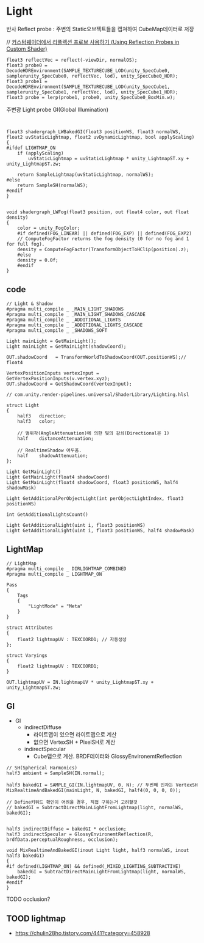 # Light

반사
Reflect probe : 주변의 Static오브젝트들을 캡쳐하여 CubeMap데이터로 저장

// [커스텀쉐이더에서 리플렉션 프로브 사용하기 (Using Reflection Probes in Custom Shader)](https://ozlael.tistory.com/38)

``` hlsl
float3 reflectVec = reflect(-viewDir, normalOS);
float3 probe0 = DecodeHDREnvironment(SAMPLE_TEXTURECUBE_LOD(unity_SpecCube0, samplerunity_SpecCube0, reflectVec, lod), unity_SpecCube0_HDR);
float3 probe1 = DecodeHDREnvironment(SAMPLE_TEXTURECUBE_LOD(unity_SpecCube1, samplerunity_SpecCube1, reflectVec, lod), unity_SpecCube1_HDR);
float3 probe = lerp(probe1, probe0, unity_SpecCube0_BoxMin.w);
```


주변광
Light probe GI(Global Illumination)

``` hlsl


float3 shadergraph_LWBakedGI(float3 positionWS, float3 normalWS, float2 uvStaticLightmap, float2 uvDynamicLightmap, bool applyScaling)
{
#ifdef LIGHTMAP_ON
    if (applyScaling)
        uvStaticLightmap = uvStaticLightmap * unity_LightmapST.xy + unity_LightmapST.zw;

    return SampleLightmap(uvStaticLightmap, normalWS);
#else
    return SampleSH(normalWS);
#endif
}


void shadergraph_LWFog(float3 position, out float4 color, out float density)
{
    color = unity_FogColor;
    #if defined(FOG_LINEAR) || defined(FOG_EXP) || defined(FOG_EXP2)
    // ComputeFogFactor returns the fog density (0 for no fog and 1 for full fog).
    density = ComputeFogFactor(TransformObjectToHClip(position).z);
    #else
    density = 0.0f;
    #endif
}
```

## code

``` hlsl
// Light & Shadow
#pragma multi_compile _ _MAIN_LIGHT_SHADOWS
#pragma multi_compile _ _MAIN_LIGHT_SHADOWS_CASCADE
#pragma multi_compile _ _ADDITIONAL_LIGHTS
#pragma multi_compile _ _ADDITIONAL_LIGHTS_CASCADE
#pragma multi_compile _ _SHADOWS_SOFT
```

``` hlsl
Light mainLight = GetMainLight();
Light mainLight = GetMainLight(shadowCoord);
```

``` hlsl
OUT.shadowCoord   = TransformWorldToShadowCoord(OUT.positionWS);// float4
```

``` hlsl
VertexPositionInputs vertexInput = GetVertexPositionInputs(v.vertex.xyz);
OUT.shadowCoord = GetShadowCoord(vertexInput);
```

``` hlsl
// com.unity.render-pipelines.universal/ShaderLibrary/Lighting.hlsl

struct Light
{
    half3   direction;
    half3   color;

    // 범위각(AngleAttenuation)에 의한 빛의 감쇠(Directional은 1)
    half    distanceAttenuation; 

    // RealtimeShadow 어두움.
    half    shadowAttenuation;
};

Light GetMainLight()
Light GetMainLight(float4 shadowCoord)
Light GetMainLight(float4 shadowCoord, float3 positionWS, half4 shadowMask)

Light GetAdditionalPerObjectLight(int perObjectLightIndex, float3 positionWS)

int GetAdditionalLightsCount()

Light GetAdditionalLight(uint i, float3 positionWS)
Light GetAdditionalLight(uint i, float3 positionWS, half4 shadowMask)
```

## LightMap

``` hlsl
// LightMap
#pragma multi_compile _ DIRLIGHTMAP_COMBINED
#pragma multi_compile _ LIGHTMAP_ON
```

``` hlsl
Pass
{
    Tags
    {
        "LightMode" = "Meta"
    }
}

struct Attributes
{
    float2 lightmapUV : TEXCOORD1; // 자동생성
};

struct Varyings
{
    float2 lightmapUV : TEXCOORD1;
}

OUT.lightmapUV = IN.lightmapUV * unity_LightmapST.xy + unity_LightmapST.zw;
```

## GI

- GI
  - indirectDiffuse
    - 라이트맵이 있으면 라이트맵으로 계산
    - 없으면 VertexSH + PixelSH로 계산
  - indirectSpecular
    - Cube맵으로 계산. BRDF데이터와 GlossyEnvironemtReflection

``` hlsl
// SH(Spherical Harmonics)
half3 ambient = SampleSH(IN.normal);

half3 bakedGI = SAMPLE_GI(IN.lightmapUV, 0, N); // 두번째 인자는 VertexSH
MixRealtimeAndBakedGI(mainLight, N, bakedGI, half4(0, 0, 0, 0));

// Define키워드 확인이 어려울 경우, 직접 구하는거 고려할것
// bakedGI = SubtractDirectMainLightFromLightmap(light, normalWS, bakedGI);


half3 indirectDiffuse = bakedGI * occlusion;
half3 indirectSpecular = GlossyEnvironemtReflection(R, brdfData.perceptualRoughness, occlusion);
```

``` hlsl
void MixRealtimeAndBakedGI(inout Light light, half3 normalWS, inout half3 bakedGI)
{
#if defined(LIGHTMAP_ON) && defined(_MIXED_LIGHTING_SUBTRACTIVE)
    bakedGI = SubtractDirectMainLightFromLightmap(light, normalWS, bakedGI);
#endif
}
```

TODO occlusion?

## TOOD lightmap

- https://chulin28ho.tistory.com/441?category=458928